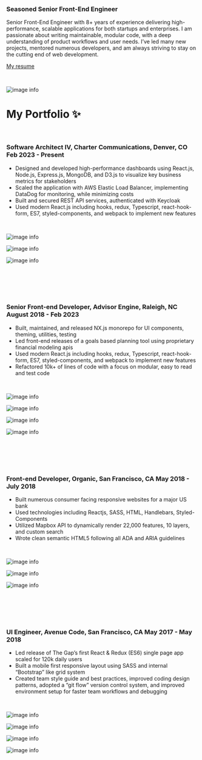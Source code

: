 ### Seasoned Senior Front-End Engineer
Senior Front-End Engineer with 8+ years of experience delivering high-performance, scalable applications for both startups and enterprises. I am passionate about writing maintainable, modular code, with a deep understanding of product workflows and user needs. I’ve led many new projects, mentored numerous developers, and am always striving to stay on the cutting end of web development.

[My resume](/resume-MattLevinson.pdf)

<br>

![image info](./profile_pic.jpeg)

# My Portfolio ✨ 

<br>

### Software Architect IV, Charter Communications, Denver, CO Feb 2023 - Present
- Designed and developed high-performance dashboards using React.js, Node.js, Express.js, MongoDB, and D3.js to visualize key business metrics for stakeholders
- Scaled the application with AWS Elastic Load Balancer, implementing DataDog for monitoring, while minimizing costs
- Built and secured REST API services, authenticated with Keycloak
- Used modern React.js including hooks, redux, Typescript, react-hook-form, ES7, styled-components, and webpack to implement new features

<br>

![image info](./images/RTD_page1.jpg)
<br>

![image info](./images/RTD_page2.jpg)
<br>

![image info](./images/RTD_page3.jpg)

<br>
<br>
<br>
<br>

### Senior Front-end Developer, Advisor Engine, Raleigh, NC August 2018 - Feb 2023
- Built, maintained, and released NX.js monorepo for UI components, theming, utilities, testing
- Led front-end releases of a goals based planning tool using proprietary financial modeling apis
- Used modern React.js including hooks, redux, Typescript, react-hook-form, ES7, styled-components, and webpack to implement new features
- Refactored 10k+ of lines of code with a focus on modular, easy to read and test code


<br>

![image info](./images/AE_2018-present_1.png)
<br>

![image info](./images/AE_2018-present_2.png)
<br>

![image info](./images/AE_2018-present_3.png)
<br>

![image info](./images/AE_2018-present_4.png)


<br>
<br>
<br>
<br>

### Front-end Developer, Organic, San Francisco, CA May 2018 - July 2018
- Built numerous consumer facing responsive websites for a major US bank
- Used technologies including Reactjs, SASS, HTML, Handlebars, Styled-Components
- Utilized Mapbox API to dynamically render 22,000 features, 10 layers, and custom search
- Wrote clean semantic HTML5 following all ADA and ARIA guidelines

<br>

![image info](./images/WellsFargo_2018_1.png)
<br>

![image info](./images/WellsFargo_2018_3.png)
<br>

![image info](./images/WF20184.png)


<br>
<br>
<br>
<br>

### UI Engineer, Avenue Code, San Francisco, CA May 2017 - May 2018
- Led release of The Gap’s first React & Redux (ES6) single page app scaled for 120k daily users
- Built a mobile first responsive layout using SASS and internal “Bootstrap” like grid system
- Created team style guide and best practices, improved coding design patterns, adopted a “git
flow” version control system, and improved environment setup for faster team workflows and
debugging

<br>

![image info](./images/TheGap_2017-2018_1.png)
<br>

![image info](./images/TheGap_2017-2018_3.png)
<br>

![image info](./images/TheGap_2017-2018_4.png)
<br>

![image info](./images/TheGap_2017-2018_5.png)
